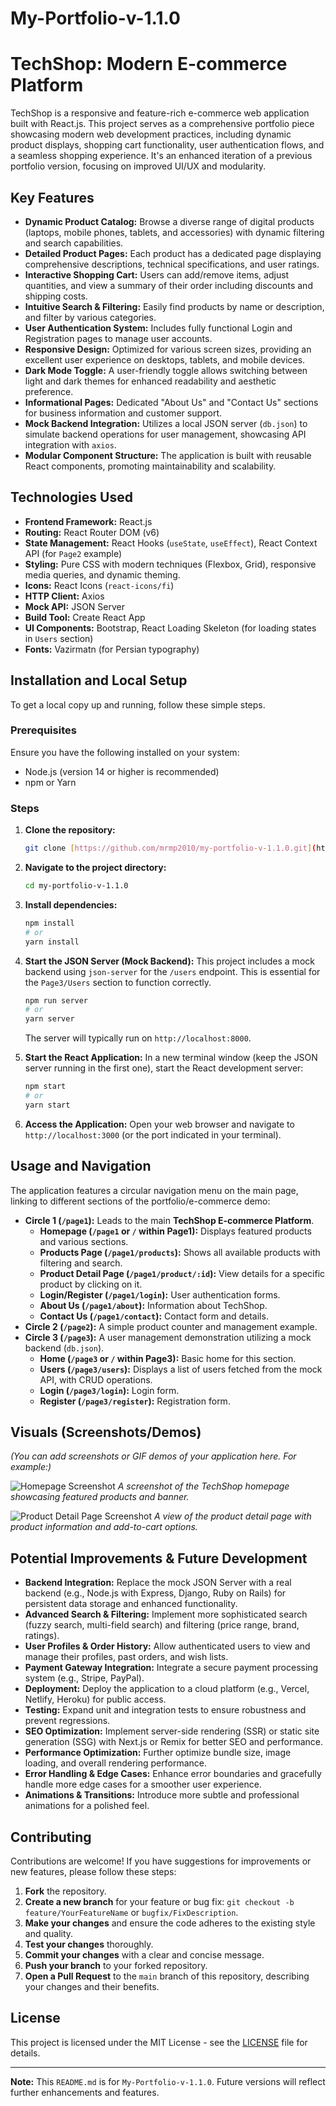 # My-Portfolio-v-1.1.0
# TechShop: Modern E-commerce Platform

TechShop is a responsive and feature-rich e-commerce web application built with React.js. This project serves as a comprehensive portfolio piece showcasing modern web development practices, including dynamic product displays, shopping cart functionality, user authentication flows, and a seamless shopping experience. It's an enhanced iteration of a previous portfolio version, focusing on improved UI/UX and modularity.

## Key Features

* **Dynamic Product Catalog:** Browse a diverse range of digital products (laptops, mobile phones, tablets, and accessories) with dynamic filtering and search capabilities.
* **Detailed Product Pages:** Each product has a dedicated page displaying comprehensive descriptions, technical specifications, and user ratings.
* **Interactive Shopping Cart:** Users can add/remove items, adjust quantities, and view a summary of their order including discounts and shipping costs.
* **Intuitive Search & Filtering:** Easily find products by name or description, and filter by various categories.
* **User Authentication System:** Includes fully functional Login and Registration pages to manage user accounts.
* **Responsive Design:** Optimized for various screen sizes, providing an excellent user experience on desktops, tablets, and mobile devices.
* **Dark Mode Toggle:** A user-friendly toggle allows switching between light and dark themes for enhanced readability and aesthetic preference.
* **Informational Pages:** Dedicated "About Us" and "Contact Us" sections for business information and customer support.
* **Mock Backend Integration:** Utilizes a local JSON server (`db.json`) to simulate backend operations for user management, showcasing API integration with `axios`.
* **Modular Component Structure:** The application is built with reusable React components, promoting maintainability and scalability.

## Technologies Used

* **Frontend Framework:** React.js
* **Routing:** React Router DOM (v6)
* **State Management:** React Hooks (`useState`, `useEffect`), React Context API (for `Page2` example)
* **Styling:** Pure CSS with modern techniques (Flexbox, Grid), responsive media queries, and dynamic theming.
* **Icons:** React Icons (`react-icons/fi`)
* **HTTP Client:** Axios
* **Mock API:** JSON Server
* **Build Tool:** Create React App
* **UI Components:** Bootstrap, React Loading Skeleton (for loading states in `Users` section)
* **Fonts:** Vazirmatn (for Persian typography)

## Installation and Local Setup

To get a local copy up and running, follow these simple steps.

### Prerequisites

Ensure you have the following installed on your system:

* Node.js (version 14 or higher is recommended)
* npm or Yarn

### Steps

1.  **Clone the repository:**

    ```bash
    git clone [https://github.com/mrmp2010/my-portfolio-v-1.1.0.git](https://github.com/mrmp2010/my-portfolio-v-1.1.0.git)
    ```

2.  **Navigate to the project directory:**

    ```bash
    cd my-portfolio-v-1.1.0
    ```

3.  **Install dependencies:**

    ```bash
    npm install
    # or
    yarn install
    ```

4.  **Start the JSON Server (Mock Backend):**
    This project includes a mock backend using `json-server` for the `/users` endpoint. This is essential for the `Page3/Users` section to function correctly.

    ```bash
    npm run server
    # or
    yarn server
    ```
    The server will typically run on `http://localhost:8000`.

5.  **Start the React Application:**
    In a new terminal window (keep the JSON server running in the first one), start the React development server:

    ```bash
    npm start
    # or
    yarn start
    ```

6.  **Access the Application:**
    Open your web browser and navigate to `http://localhost:3000` (or the port indicated in your terminal).

## Usage and Navigation

The application features a circular navigation menu on the main page, linking to different sections of the portfolio/e-commerce demo:

* **Circle 1 (`/page1`):** Leads to the main **TechShop E-commerce Platform**.
    * **Homepage (`/page1` or `/` within Page1):** Displays featured products and various sections.
    * **Products Page (`/page1/products`):** Shows all available products with filtering and search.
    * **Product Detail Page (`/page1/product/:id`):** View details for a specific product by clicking on it.
    * **Login/Register (`/page1/login`):** User authentication forms.
    * **About Us (`/page1/about`):** Information about TechShop.
    * **Contact Us (`/page1/contact`):** Contact form and details.
* **Circle 2 (`/page2`):** A simple product counter and management example.
* **Circle 3 (`/page3`):** A user management demonstration utilizing a mock backend (`db.json`).
    * **Home (`/page3` or `/` within Page3):** Basic home for this section.
    * **Users (`/page3/users`):** Displays a list of users fetched from the mock API, with CRUD operations.
    * **Login (`/page3/login`):** Login form.
    * **Register (`/page3/register`):** Registration form.
## Visuals (Screenshots/Demos)

*(You can add screenshots or GIF demos of your application here. For example:)*

![Homepage Screenshot](link-to-your-homepage-screenshot.png)
*A screenshot of the TechShop homepage showcasing featured products and banner.*

![Product Detail Page Screenshot](link-to-your-product-detail-screenshot.png)
*A view of the product detail page with product information and add-to-cart options.*

## Potential Improvements & Future Development

* **Backend Integration:** Replace the mock JSON Server with a real backend (e.g., Node.js with Express, Django, Ruby on Rails) for persistent data storage and enhanced functionality.
* **Advanced Search & Filtering:** Implement more sophisticated search (fuzzy search, multi-field search) and filtering (price range, brand, ratings).
* **User Profiles & Order History:** Allow authenticated users to view and manage their profiles, past orders, and wish lists.
* **Payment Gateway Integration:** Integrate a secure payment processing system (e.g., Stripe, PayPal).
* **Deployment:** Deploy the application to a cloud platform (e.g., Vercel, Netlify, Heroku) for public access.
* **Testing:** Expand unit and integration tests to ensure robustness and prevent regressions.
* **SEO Optimization:** Implement server-side rendering (SSR) or static site generation (SSG) with Next.js or Remix for better SEO and performance.
* **Performance Optimization:** Further optimize bundle size, image loading, and overall rendering performance.
* **Error Handling & Edge Cases:** Enhance error boundaries and gracefully handle more edge cases for a smoother user experience.
* **Animations & Transitions:** Introduce more subtle and professional animations for a polished feel.

## Contributing

Contributions are welcome! If you have suggestions for improvements or new features, please follow these steps:

1.  **Fork** the repository.
2.  **Create a new branch** for your feature or bug fix: `git checkout -b feature/YourFeatureName` or `bugfix/FixDescription`.
3.  **Make your changes** and ensure the code adheres to the existing style and quality.
4.  **Test your changes** thoroughly.
5.  **Commit your changes** with a clear and concise message.
6.  **Push your branch** to your forked repository.
7.  **Open a Pull Request** to the `main` branch of this repository, describing your changes and their benefits.

## License

This project is licensed under the MIT License - see the [LICENSE](LICENSE) file for details.

---

**Note:** This `README.md` is for `My-Portfolio-v-1.1.0`. Future versions will reflect further enhancements and features.

